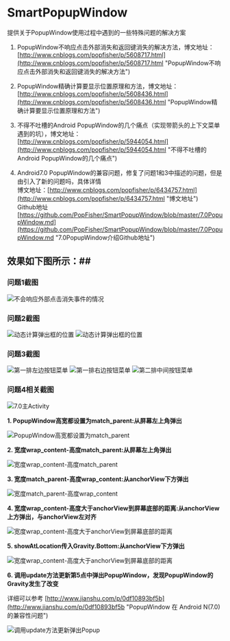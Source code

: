 # SmartPopupWindow #
提供关于PopupWindow使用过程中遇到的一些特殊问题的解决方案

1. PopupWindow不响应点击外部消失和返回键消失的解决方法，博文地址：<br>[http://www.cnblogs.com/popfisher/p/5608717.html](http://www.cnblogs.com/popfisher/p/5608717.html "PopupWindow不响应点击外部消失和返回键消失的解决方法")
2. PopupWindow精确计算要显示位置原理和方法，博文地址：<br>[http://www.cnblogs.com/popfisher/p/5608436.html](http://www.cnblogs.com/popfisher/p/5608436.html "PopupWindow精确计算要显示位置原理和方法")
3. 不得不吐槽的Android PopupWindow的几个痛点（实现带箭头的上下文菜单遇到的坑），博文地址：<br>[http://www.cnblogs.com/popfisher/p/5944054.html](http://www.cnblogs.com/popfisher/p/5944054.html "不得不吐槽的Android PopupWindow的几个痛点")

4. Android7.0 PopupWindow的兼容问题，修复了问题1和3中描述的问题，但是由引入了新的问题吗，具体详情<br> 博文地址：[http://www.cnblogs.com/popfisher/p/6434757.html](http://www.cnblogs.com/popfisher/p/6434757.html "博文地址") <br> Github地址[https://github.com/PopFisher/SmartPopupWindow/blob/master/7.0PopupWindow.md](https://github.com/PopFisher/SmartPopupWindow/blob/master/7.0PopupWindow.md "7.0PopupWindow介绍Github地址")


## 效果如下图所示：##

### 问题1截图 

![不会响应外部点击消失事件的情况](/docpic/1.png "主界面入口")

### 问题2截图

![动态计算弹出框的位置](/docpic/2.png "在anchorView下面弹出PopupWindow")    ![动态计算弹出框的位置](/docpic/3.png "在anchorView上面弹出PopupWindow")

### 问题3截图

![第一排左边按钮菜单](/docpic/topleft.png	"符合预期")   ![第一排右边按钮菜单](/docpic/topright.png "出乎意料了,不符合预期")   ![第二排中间按钮菜单](/docpic/bottomcenter.png "符合预期")  

### 问题4相关截图

![7.0主Activity](/docpic/7.0.png	"7.0 PopupWindow兼容性测试")

**1. PopupWindow高宽都设置为match\_parent:从屏幕左上角弹出**

![](/docpic/7.0_1.png	"PopupWindow高宽都设置为match_parent")

**2. 宽度wrap\_content-高度match\_parent:从屏幕左上角弹出**

![](/docpic/7.0_2.png	"宽度wrap_content-高度match_parent")

**3. 宽度match\_parent-高度wrap\_content:从anchorView下方弹出**

![](/docpic/7.0_3.png	"宽度match_parent-高度wrap_content")

**4. 宽度wrap_content-高度大于anchorView到屏幕底部的距离:从anchorView上方弹出，与anchorView左对齐**

![](/docpic/7.0_4.png	"宽度wrap_content-高度大于anchorView到屏幕底部的距离")

**5. showAtLocation传入Gravity.Bottom:从anchorView下方弹出**

![](/docpic/7.0_5.png	"宽度wrap_content-高度大于anchorView到屏幕底部的距离")

**6. 调用update方法更新第5点中弹出PopupWindow，发现PopupWindow的Gravity发生了改变**

详细可以参考 [http://www.jianshu.com/p/0df10893bf5b](http://www.jianshu.com/p/0df10893bf5b "PopupWindow 在 Android N(7.0) 的兼容性问题")

![](/docpic/7.0_6.png	"调用update方法更新弹出Popup")